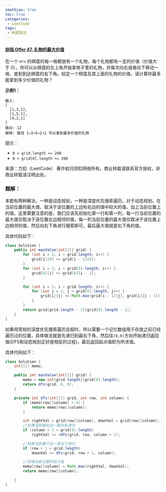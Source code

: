 ```yaml
---
zmathjax: true
toc: true
categories:
 - LeetCode
tags:
 - 刷题笔记
---
```


#### [剑指 Offer 47. 礼物的最大价值](https://leetcode-cn.com/problems/li-wu-de-zui-da-jie-zhi-lcof/)

在一个 `m*n` 的棋盘的每一格都放有一个礼物，每个礼物都有一定的价值（价值大于 0）。你可以从棋盘的左上角开始拿格子里的礼物，并每次向右或者向下移动一格、直到到达棋盘的右下角。给定一个棋盘及其上面的礼物的价值，请计算你最多能拿到多少价值的礼物？

<!--more-->

**示例1：**

```
输入: 
[
  [1,3,1],
  [1,5,1],
  [4,2,1]
]
输出: 12
解释: 路径 1→3→5→2→1 可以拿到最多价值的礼物
```

提示：

- `0 < grid.length <= 200`
- `0 < grid[0].length <= 200`

来源：力扣（LeetCode）
著作权归领扣网络所有。商业转载请联系官方授权，非商业转载请注明出处。

### 题解：

本题有两种解法，一种是动态规划，一种是深度优先搜索遍历。对于动态规划，在当前位置的最大值，取决于该位置的上边和右边的值中较大的值，加上当前位置上的值。这里需要注意的是，我们应该先初始化第一行和第一列，每一行当前位置的最大值仅取决于该位置左边相邻的值，每一列当前位置的最大值仅取决于该位置上边相邻的值，然后向右下角进行搜索即可，最后最大值就是右下角的值。

具体代码如下：

```java
class Solution {
    public int maxValue(int[][] grid) {
        for (int i = 1; i < grid.length; i++) {
            grid[i][0] += grid[i - 1][0];
        }
        for (int i = 1; i < grid[0].length; i++) {
            grid[0][i] += grid[0][i - 1];
        }

        for (int i = 1; i < grid.length; i++) {
            for (int j = 1; j < grid[0].length; j++) {
                grid[i][j] += Math.max(grid[i - 1][j], grid[i][j - 1]);
            }
        }
        return grid[grid.length - 1][grid[0].length - 1];
    }
}
```

如果用常规的深度优先搜索遍历会超时，所以需要一个记忆数组用于存放之前已经遍历过的位置，具体做法就是先递归到最右下角，然后往`(0,0)`方向开始递归返回值(DFS和动态规划正好是相反的过程)，最后返回起点值即为所求值。

具体代码如下：

```java
class Solution {
    int[][] memo;

    public int maxValue(int[][] grid) {
        memo = new int[grid.length][grid[0].length];
        return dfs(grid, 0, 0);
    }

    private int dfs(int[][] grid, int row, int column) {
        if (memo[row][column] > 0) {
            return memo[row][column];
        }

        int rightVal = grid[row][column], downVal = grid[row][column];
        //如果没到最右边一直向右递归
        if (column + 1 < grid[0].length)
            rightVal += +dfs(grid, row, column + 1);

        //如果没到最下边一直向下递归
        if (row + 1 < grid.length)
            downVal += dfs(grid, row + 1, column);

        //存储当前位置的较大值
        memo[row][column] = Math.max(rightVal, downVal);
        return memo[row][column];

    }
}
```



